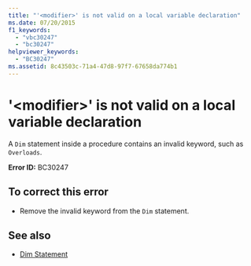 ```yaml
---
title: "'<modifier>' is not valid on a local variable declaration"
ms.date: 07/20/2015
f1_keywords: 
  - "vbc30247"
  - "bc30247"
helpviewer_keywords: 
  - "BC30247"
ms.assetid: 8c43503c-71a4-47d8-97f7-67658da774b1
---
```

# '\<modifier>' is not valid on a local variable declaration
A `Dim` statement inside a procedure contains an invalid keyword, such as `Overloads`.  
  
 **Error ID:** BC30247  
  
## To correct this error  
  
-   Remove the invalid keyword from the `Dim` statement.  
  
## See also
- [Dim Statement](../../visual-basic/language-reference/statements/dim-statement.md)
